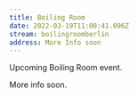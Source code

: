```yaml
---
title: Boiling Room
date: 2022-03-19T11:00:41.096Z
stream: boilingroomberlin
address: More Info soon
---
```

Upcoming Boiling Room event.

More info soon.
